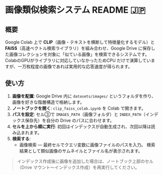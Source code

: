 # 画像類似検索システム README 🇯🇵

## 概要
Google Colab 上で **CLIP**（画像・テキストを横断して特徴量化するモデル）と **FAISS**（高速ベクトル検索ライブラリ）を組み合わせ、Google Drive に保存した画像コレクションを対象に「似ている画像」を検索できるシステムです。ColabのGPUがライブラリに対応していなかったためCPU だけで演算していますが、一万枚程度の画像であれば実用的な応答速度が得られます。

## 使い方
1. **画像を配置**: Google Drive 内に `datasets/images/` というフォルダを作り、画像を好きな階層構造で格納します。
2. **ノートブックを開く**: `clip_faiss_colab.ipynb` を Colab で開きます。
3. **パスを設定**: セル③で `IMAGES_PATH`（画像フォルダ）と `INDEX_PATH`（インデックス保存先）を自分の Drive のパスに合わせます。
4. **セルを上から順に実行**: 初回はインデックスが自動生成され、次回以降は読み込まれます。
5. **検索する**:
   * 画像検索 — 最終セルでクエリ変数に画像ファイルのパスを入力。
   検索結果として類似画像のサムネイルとファイル名が表示されます。

> インデックス作成後に画像を追加した場合は、ノートブック上部のセル（Drive マウント〜インデックス作成）を再実行してください。

